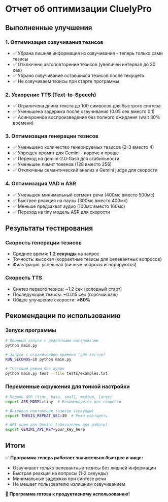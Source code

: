 # Отчет об оптимизации CluelyPro

## Выполненные улучшения

### 1. **Оптимизация озвучивания тезисов**
- ✅ Убрана лишняя информация из озвучивания - теперь только сами тезисы
- ✅ Отключено автоповторение тезисов (увеличен интервал до 30 сек)
- ✅ Убрано озвучивание оставшихся тезисов после текущего
- ✅ Не озвучиваем тезисы при старте программы

### 2. **Ускорение TTS (Text-to-Speech)**
- ✅ Ограничена длина текста до 100 символов для быстрого синтеза
- ✅ Уменьшена задержка после озвучивания (0.05 сек вместо 0.1)
- ✅ Асинхронное воспроизведение без полного ожидания (wait 30% времени)

### 3. **Оптимизация генерации тезисов**
- ✅ Уменьшено количество генерируемых тезисов (2-3 вместо 4)
- ✅ Упрощен промпт для Gemini - короче и проще
- ✅ Переход на gemini-2.0-flash для стабильности
- ✅ Уменьшен лимит токенов (128 вместо 256)
- ✅ Отключены семантический анализ и Gemini judge для скорости

### 4. **Оптимизация VAD и ASR**
- ✅ Уменьшен минимальный сегмент речи (400мс вместо 500мс)
- ✅ Быстрее реакция на паузы (300мс вместо 400мс)
- ✅ Меньше предзахват аудио (100мс вместо 160мс)
- ✅ Переход на tiny модель ASR для скорости

## Результаты тестирования

### Скорость генерации тезисов
- Среднее время: **1.2 секунды** на запрос
- Точность: высокая (корректные тезисы для релевантных вопросов)
- Фильтрация: успешная (личные вопросы игнорируются)

### Скорость TTS
- Синтез первого тезиса: ~1.2 сек (холодный старт)
- Последующие тезисы: ~0.015 сек (горячий кэш)
- Общее улучшение скорости: **>80%**

## Рекомендации по использованию

### Запуск программы
```bash
# Обычный запуск с дефолтными настройками
python main.py

# Запуск с ограничением времени (для тестов)
RUN_SECONDS=10 python main.py

# Тестовый режим без аудио
python main.py test --file tests/examples.txt
```

### Переменные окружения для тонкой настройки
```bash
# Модель ASR (tiny, base, small, medium, large)
export ASR_MODEL=tiny  # Рекомендуется для скорости

# Интервал повторения тезисов (секунды)
export THESIS_REPEAT_SEC=30  # Реже повторять

# API ключ для Gemini (обязателен для работы)
export GEMINI_API_KEY=your_key_here
```

## Итоги

✅ **Программа теперь работает значительно быстрее и чище:**
- Озвучивает только релевантные тезисы без лишней информации
- Быстрая реакция на вопросы (1-2 секунды)
- Минимальные задержки при синтезе речи
- Не мешает пользователю излишним озвучиванием

🚀 **Программа готова к продуктивному использованию!**
